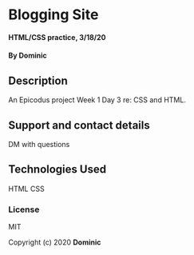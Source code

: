 # Blogging Site
#### HTML/CSS practice, 3/18/20

#### By Dominic

## Description

An Epicodus project Week 1 Day 3 re: CSS and HTML.

## Support and contact details

DM with questions

## Technologies Used

HTML CSS

### License

MIT

Copyright (c) 2020 **Dominic**